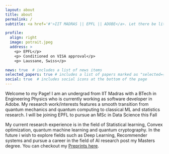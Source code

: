 ```yaml
---
layout: about
title: about
permalink: /
subtitle: <a href='#'>IIT MADRAS || EPFL || ADOBE</a>. Let there be lite.

profile:
  align: right
  image: potrait.jpeg
  address: >
    <p> EPFL</p>
    <p> Conditioned on VISA approval</p>
    <p> Laussane, Swiss</p>

news: true  # includes a list of news items
selected_papers: true # includes a list of papers marked as "selected={true}"
social: true  # includes social icons at the bottom of the page
---
```


Welcome to my Page! I am an undergrad from IIT Madras with a BTech in Engineering Physics who is currently working as software developer in Adobe. My research work/interests features a smooth transition from quantum mechanics and quantum computing to classical ML and statistics research. I will be joining EPFL to pursue an MSc in Data Science this Fall

My current research experience is in the field of Statistical learning, Convex optimization, quantum machine learning and quantum cryptography. In the future i wish to explore fields such as Deep Learning, Recommender systems and pursue a career in the field of AI research post my Masters degree. You can checkout my [Preprints here](https://arvind6599.github.io/publications/).